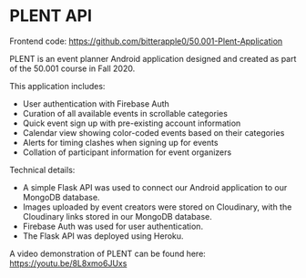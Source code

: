 # PLENT API

Frontend code: https://github.com/bitterapple0/50.001-Plent-Application

PLENT is an event planner Android application designed and created as part of the 50.001 course in Fall 2020.

This application includes:
- User authentication with Firebase Auth
- Curation of all available events in scrollable categories
- Quick event sign up with pre-existing account information
- Calendar view showing color-coded events based on their categories
- Alerts for timing clashes when signing up for events
- Collation of participant information for event organizers

Technical details:
- A simple Flask API was used to connect our Android application to our MongoDB database.
- Images uploaded by event creators were stored on Cloudinary, with the Cloudinary links stored in our MongoDB database.
- Firebase Auth was used for user authentication.
- The Flask API was deployed using Heroku.

A video demonstration of PLENT can be found here: https://youtu.be/8L8xmo6JUxs
